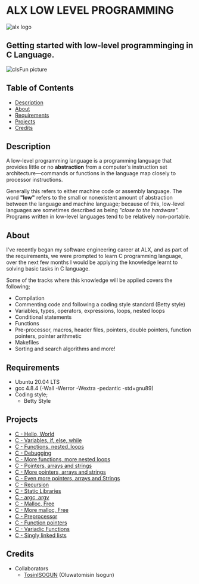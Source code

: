 # ALX LOW LEVEL PROGRAMMING
![alx logo](https://lh3.googleusercontent.com/fy10JIdBRggZ6h4nwNTbXvDaaWptLedf2yY8bDLCvq5rSckYrck0J1V6WszkU77mt0JuvRECqTWsAPKRTEYQpM9DGjA9tWMjoYVe=w275)

## Getting started with low-level programminging in C Language.
![cIsFun picture](https://camo.githubusercontent.com/3d51da6302e9f14aa387547687650884c29991e1e33eadaede096cfcba67491f/68747470733a2f2f73332e616d617a6f6e6177732e636f6d2f696e7472616e65742d70726f6a656374732d66696c65732f686f6c626572746f6e7363686f6f6c2d6c6f775f6c6576656c5f70726f6772616d6d696e672f3231322f63697366756e2e6a7067)

## Table of Contents
- [Description](https://github.com/OlaoluwaISOGUN/alx-low_level_programming#description)
- [About](https://github.com/OlaoluwaISOGUN/alx-low_level_programming#about)
- [Requirements](https://github.com/OlaoluwaISOGUN/alx-low_level_programming#requirements)
- [Projects](https://github.com/OlaoluwaISOGUN/alx-low_level_programming#projects)
- [Credits](https://github.com/OlaoluwaISOGUN/alx-low_level_programming#credits)

## Description
A low-level programming language is a programming language that provides little or no **abstraction** from a computer's instruction set architecture—commands or functions in the language map closely to processor instructions.

Generally this refers to either machine code or assembly language. The word **"low"** refers to the small or nonexistent amount of abstraction between the language and machine language; because of this, low-level languages are sometimes described as being *"close to the hardware".* Programs written in low-level languages tend to be relatively non-portable.

## About

I've recently began my software engineering career at ALX, and as part of the requirements, we were prompted to learn C programming language, over the next few months I would be applying the knowledge learnt to solving basic tasks in C language.

Some of the tracks where this knowledge will be applied covers the following;
- Compilation
- Commenting code and following a coding style standard (Betty style)
- Variables, types, operators, expressions, loops, nested loops
- Conditional statements
- Functions
- Pre-processor, macros, header files, pointers, double pointers, function pointers, pointer arithmetic
- Makefiles
- Sorting and search algorithms and more!

## Requirements
- Ubuntu 20.04 LTS
- gcc 4.8.4 (-Wall -Werror -Wextra -pedantic -std=gnu89)
- Coding style;
  - Betty Style

## Projects
- [C - Hello, World](https://github.com/OlaoluwaISOGUN/alx-low_level_programming/tree/master/0x00-hello_world)
- [C - Variables, if, else, while](https://github.com/OlaoluwaISOGUN/alx-low_level_programming/tree/master/0x01-variables_if_else_while)
- [C - Functions, nested_loops](https://github.com/OlaoluwaISOGUN/alx-low_level_programming/tree/master/0x02-functions_nested_loops)
- [C - Debugging](https://github.com/OlaoluwaISOGUN/alx-low_level_programming/tree/master/0x03-debugging)
- [C - More functions, more nested loops](https://github.com/OlaoluwaISOGUN/alx-low_level_programming/tree/master/0x04-more_functions_nested_loops)
- [C - Pointers, arrays and strings](https://github.com/OlaoluwaISOGUN/alx-low_level_programming/tree/master/0x05-pointers_arrays_strings)
- [C - More pointers, arrays and strings](https://github.com/OlaoluwaISOGUN/alx-low_level_programming/tree/master/0x06-pointers_arrays_strings)
- [C - Even more pointers, arrays and Strings](https://github.com/OlaoluwaISOGUN/alx-low_level_programming/tree/master/0x07-pointers_arrays_strings)
- [C - Recursion](https://github.com/OlaoluwaISOGUN/alx-low_level_programming/tree/master/0x08-recursion)
- [C - Static Libraries](https://github.com/OlaoluwaISOGUN/alx-low_level_programming/tree/master/0x09-static_libraries)
- [C - argc, argv](https://github.com/OlaoluwaISOGUN/alx-low_level_programming/tree/master/0x0A-argc_argv)
- [C - Malloc, Free](https://github.com/OlaoluwaISOGUN/alx-low_level_programming/tree/master/0x0B-malloc_free)
- [C - More malloc, Free](https://github.com/OlaoluwaISOGUN/alx-low_level_programming/tree/master/0x0C-more_malloc_free)
- [C - Preprocessor](https://github.com/TosinISOGUN/alx-low_level_programming/tree/master/0x0D-preprocessor)
- [C - Function pointers](https://github.com/OlaoluwaISOGUN/alx-low_level_programming/tree/master/0x0F-function_pointers)
- [C - Variadic Functions](https://github.com/OlaoluwaISOGUN/alx-low_level_programming/tree/master/0x10-variadic_functions)
- [C - Singly linked lists](https://github.com/OlaoluwaISOGUN/alx-low_level_programming/tree/master/0x12-singly_linked_lists)


## Credits
- Collaborators
  - [TosinISOGUN](https://github.com/TosinISOGUN) (Oluwatomisin Isogun)
